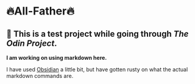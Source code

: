 # 🔥All-Father🔥
## 🗿 This is a test project while going through *The Odin Project*.

**I am working on using markdown here.**

I have used <u>Obsidian</u> a little bit, but have gotten rusty on what the actual markdown commands are.

